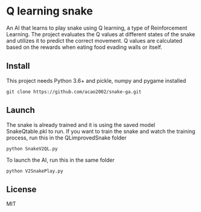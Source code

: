# Q learning snake 

An AI that learns to play snake using Q learning, a type of Reinforcement Learning. The project evaluates the Q values at different states of the snake and utilizes it to predict the correct movement. Q values are calculated based on the rewards when eating food evading walls or itself. 

## Install 

This project needs Python 3.6+ and pickle, numpy and pygame installed

```
git clone https://github.com/acao2002/snake-ga.git

```

## Launch 

The snake is already trained and it is using the saved model SnakeQtable.pkl to run. If you want to train the snake and watch the training process, run this in the QLimprovedSnake folder

```
python SnakeV2QL.py 

```
To launch the AI, run this in the same folder

```
python V2SnakePlay.py

```

## License 

MIT


 
